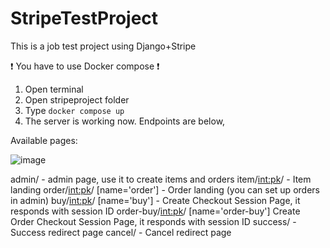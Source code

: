 # StripeTestProject
This is a job test project using Django+Stripe

❗ You have to use Docker compose ❗

1. Open terminal
2. Open stripeproject folder
3. Type ```docker compose up```
4. The server is working now. Endpoints are below,


Available pages:

![image](https://user-images.githubusercontent.com/91225680/191079931-6e2d8b17-7980-48dd-8710-7465a133b251.png)

admin/ - admin page, use it to create items and orders
item/<int:pk>/ - Item landing
order/<int:pk>/ [name='order'] - Order landing (you can set up orders in admin)
buy/<int:pk>/ [name='buy'] - Create Checkout Session Page, it responds with session ID
order-buy/<int:pk>/ [name='order-buy'] Create Order Checkout Session Page, it responds with session ID
success/ - Success redirect page
cancel/ - Cancel redirect page

